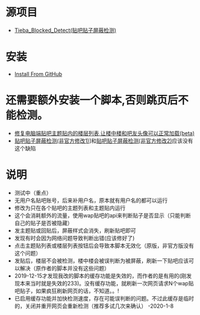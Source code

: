 # 源项目
* [Tieba_Blocked_Detect(贴吧贴子屏蔽检测)](https://github.com/FirefoxBar/userscript/tree/master/Tieba_Blocked_Detect)
# 安装
- [Install From GitHub](https://github.com/shitianshiwa/baidu-tieba-userscript/raw/master/%E8%B4%B4%E5%90%A7%E8%B4%B4%E5%AD%90%E5%B1%8F%E8%94%BD%E6%A3%80%E6%B5%8B/%E8%B4%B4%E5%90%A7%E8%B4%B4%E5%AD%90%E5%B1%8F%E8%94%BD%E6%A3%80%E6%B5%8B(%E5%85%BC%E5%AE%B9%E7%89%88)/%E8%B4%B4%E5%90%A7%E8%B4%B4%E5%AD%90%E5%B1%8F%E8%94%BD%E6%A3%80%E6%B5%8B(%E5%85%BC%E5%AE%B9%E7%89%88).user.js)
# 还需要额外安装一个脚本,否则跳页后不能检测。
* [修复电脑端贴吧主题贴内的楼层列表,让楼中楼和吧友头像可以正常加载(beta)](https://github.com/shitianshiwa/baidu-tieba-userscript/tree/master/%E4%BF%AE%E5%A4%8D%E7%94%B5%E8%84%91%E7%AB%AF%E8%B4%B4%E5%90%A7%E4%B8%BB%E9%A2%98%E8%B4%B4%E5%86%85%E7%9A%84%E6%A5%BC%E5%B1%82%E5%88%97%E8%A1%A8%2C%E8%AE%A9%E6%A5%BC%E4%B8%AD%E6%A5%BC%E5%92%8C%E5%90%A7%E5%8F%8B%E5%A4%B4%E5%83%8F%E5%8F%AF%E4%BB%A5%E6%AD%A3%E5%B8%B8%E5%8A%A0%E8%BD%BD(beta))
* [贴吧贴子屏蔽检测(非官方修改1)](https://github.com/shitianshiwa/baidu-tieba-userscript/tree/master/%E8%B4%B4%E5%90%A7%E8%B4%B4%E5%AD%90%E5%B1%8F%E8%94%BD%E6%A3%80%E6%B5%8B/%E8%B4%B4%E5%90%A7%E8%B4%B4%E5%AD%90%E5%B1%8F%E8%94%BD%E6%A3%80%E6%B5%8B(%E9%9D%9E%E5%AE%98%E6%96%B9%E4%BF%AE%E6%94%B91))]和[贴吧贴子屏蔽检测(非官方修改2)](https://github.com/shitianshiwa/baidu-tieba-userscript/tree/master/%E8%B4%B4%E5%90%A7%E8%B4%B4%E5%AD%90%E5%B1%8F%E8%94%BD%E6%A3%80%E6%B5%8B/%E8%B4%B4%E5%90%A7%E8%B4%B4%E5%AD%90%E5%B1%8F%E8%94%BD%E6%A3%80%E6%B5%8B(%E9%9D%9E%E5%AE%98%E6%96%B9%E4%BF%AE%E6%94%B92))应该没有这个缺陷
# 说明
* 测试中（重点）
* 无用户名贴吧账号，后来补用户名，原本就有用户名的都可以运行
* 修改为只在各个贴吧的主题列表和主题贴内运行
* 这个会消耗额外的流量，使用wap贴吧的api来判断贴子是否显示（只能判断自己的贴子是否被隐藏）
* 发主题贴或回贴后，屏蔽样式会消失，刷新贴吧即可
* 发现有时会因为网络问题导致判断出错(应该修好了)
* 点击主题贴列表或楼层列表按钮后会导致本脚本无效化（原版，非官方版没有这个问题）
* 发贴后，楼层不会被检测，楼中楼会被误判断为被屏蔽，刷新一下贴吧应该可以解决（原作者的脚本并没有这些问题）
* 2019-12-15才发现我改的脚本的缓存功能是失效的，而作者的是有用的(刚发现本来当时就是失效的233)。没有缓存功能，就刷新一次网页请求N个wap贴吧贴子，如果疯狂刷新网页的话，不知道。。!
* 已启用缓存功能并加快检测速度，存在可能误判断的问题。不过此缓存是临时的，关闭并重开网页会重新检测（推荐多试几次来确认） -2020-1-8

